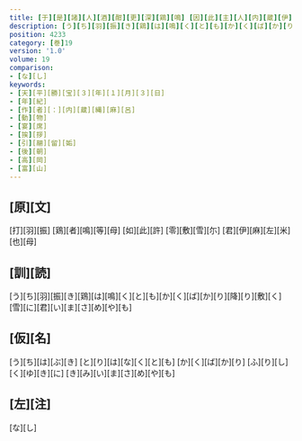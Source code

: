 ```yaml
---
title: [于][是][諸][人][酒][酣][更][深][鶏][鳴] [因][此][主][人][内][蔵][伊][美][吉][縄][麻][呂][作][歌][一][首]
description: [う][ち][羽][振][き][鶏][は][鳴][く][と][も][か][く][ば][か][り][降][り][敷][く][雪][に][君][い][ま][さ][め][や][も]
position: 4233
category: [巻]19
version: '1.0'
volume: 19
comparison:
- [な][し]
keywords:
- [天][平][勝][宝][３][年][１][月][３][日]
- [年][紀]
- [作][者][：][内][蔵][縄][麻][呂]
- [動][物]
- [宴][席]
- [挨][拶]
- [引][翮][留][姤]
- [後][朝]
- [高][岡]
- [富][山]
---
```


## [原][文]

[打][羽][振] [鶏][者][鳴][等][母] [如][此][許] [零][敷][雪][尓] [君][伊][麻][左][米][也][母]

## [訓][読]

[う][ち][羽][振][き][鶏][は][鳴][く][と][も][か][く][ば][か][り][降][り][敷][く][雪][に][君][い][ま][さ][め][や][も]

## [仮][名]

[う][ち][は][ぶ][き] [と][り][は][な][く][と][も] [か][く][ば][か][り] [ふ][り][し][く][ゆ][き][に] [き][み][い][ま][さ][め][や][も]

## [左][注]

[な][し]
